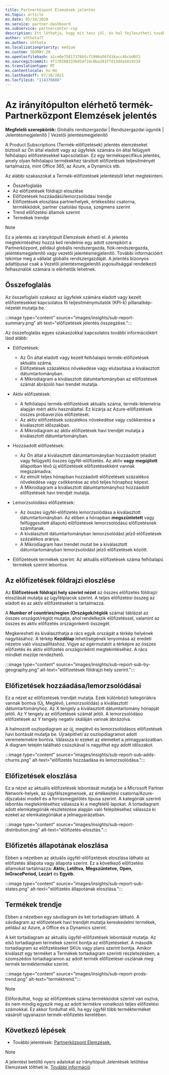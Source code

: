 ```yaml
---
title: Partnerközpont Elemzések jelentés
ms.topic: article
ms.date: 05/19/2020
ms.service: partner-dashboard
ms.subservice: partnercenter-csp
description: Itt láthatja, hogy mit tesz jól, és hol fejlesztheti tovább az ügyfelek számára értékesít vagy felügyelni képes felhőalapú előfizetéseket.
author: shthota77
ms.author: shthota
ms.localizationpriority: medium
ms.custom: SEOMAY.20
ms.openlocfilehash: a1ce0e75817376b5cf1996a56f416acc4bcbd0f3
ms.sourcegitcommit: 4f1702683336d54f24c0ba283f7d13dda581923d
ms.translationtype: MT
ms.contentlocale: hu-HU
ms.lasthandoff: 07/16/2021
ms.locfileid: "114376688"
---
```

# <a name="product-subscriptions-report-available-from-the-partner-center-insights-dashboard"></a>Az irányítópulton elérhető termék-Partnerközpont Elemzések jelentés

**Megfelelő szerepkörök:** Globális rendszergazdai | Rendszergazdai ügynök | Jelentésmegjelenítő | Vezetői jelentésmegjelenítő

A Product Subscriptions (Termék-előfizetések) jelentés elemzéseket biztosít az Ön által eladott vagy az ügyfelek számára ön által felügyelt felhőalapú előfizetésekkel kapcsolatban. Ez egy termékspecifikus jelentés, amely olyan felhőalapú termékekhez társított előfizetések teljesítményét tartalmazza, mint Office 365, az Azure, a Dynamics stb.

Az alábbi szakaszokat a Termék-előfizetések jelentésből lehet megtekinteni.

- Összefoglalás
- Az előfizetések földrajzi eloszlése
- Előfizetések hozzáadási/lemorzsolódási trendje
- Előfizetések eloszlása partnerhelyek, értékesítési csatorna, termékkódok, partner csatolási típusa, szegmens szerint
- Trend előfizetési államok szerint
- Termékek trendje

 > [!NOTE]
 > Ez a jelentés az irányítópult Elemzések érhető el. A jelentés megtekintéséhez hozzá kell rendelnie egy adott szerepkört a Partnerközpont, például globális rendszergazda, fiók-rendszergazda, jelentésmegjelenítő vagy vezetői jelentésmegjelenítő. További információért tekintse meg a vállalat globális rendszergazdáját. A jelentés bizonyos adattípusai csak a Vezetői jelentésmegjelenítő jogosultsággal rendelkező felhasználók számára is elérhetők lehetnek.

## <a name="summary"></a>Összefoglalás

Az összefoglaló szakasz az ügyfelek számára eladott vagy kezelt előfizetésekkel kapcsolatos fő teljesítménymutatók (KPI-k) pillanatkép-nézetét mutatja be.  

:::image type="content" source="images/insights/sub-report-summary.png" alt-text="előfizetések jelentés összegzése.":::

Az összefoglalás egyes szakaszokkal kapcsolatos további információkért lásd alább:

- Előfizetések:
  - Az Ön által eladott vagy kezelt felhőalapú termék-előfizetések aktuális száma.
  - Előfizetések százalékos növekedése vagy elutasítása a kiválasztott dátumtartományban.
  - A Mikrodiagram a kiválasztott dátumtartományban az előfizetések számát ábrázoló havi trendet mutatja.

- Aktív előfizetések:
  - A felhőalapú termék-előfizetések aktuális száma, termék-telemetria alapján mért aktív használattal. Ez kizárja az Azure-előfizetések összes próbaverziós előfizetését.
  - Az aktív előfizetések százalékos növekedése vagy csökkenése a kiválasztott időszakban.
  - A Mikrodiagram az aktív előfizetések havi trendjét mutatja a kiválasztott dátumtartományban.

- Hozzáadott előfizetések:
  - Az Ön által a kiválasztott dátumtartományban hozzáadott (eladott vagy felügyelt) összes ügyfél-előfizetés. Az aktív **vagy** **megújított** állapotban lévő új előfizetések előfizetésekként vannak megszámadva.
  - Az elmúlt teljes hónapban hozzáadott előfizetések százalékos növekedése vagy csökkenése az első teljes hónaphoz képest.
  - A Mikrodiagram a kiválasztott dátumtartományhoz hozzáadott előfizetések havi trendjét mutatja.

- Lemorzsolódású előfizetések:
  - Az összes ügyfél-előfizetés lemorzsolódása a kiválasztott dátumtartományban. Az ebben a hónapban **megszüntetett** vagy felfüggesztett állapotú előfizetések lemorzsolódású előfizetésnek számítanak.   
  - A kiválasztott dátumtartományban lemorzsolódást jelző előfizetések százalékos aránya.
  - A Mikrodiagram havi trendet mutat be a kiválasztott dátumtartományban lemorzsolódást jelző előfizetések között.

- Előfizetések termékek szerint: Az aktuális előfizetések száma felhőalapú termékek szerint lebontva.

## <a name="geographical-spread-of-subscriptions"></a>Az előfizetések földrajzi eloszlése

Az **Előfizetések földrajzi hely szerint nézet** az összes előfizetés földrajzi eloszlását mutatja az ügyfélpiacok szerint. A teljes előfizetési összeg az eladott és az aktív előfizetéseket is tartalmazza.

A **Number of countries/region (Országok/régiók** száma) táblázat az összes országot/régiót mutatja, ahol rendelkezik előfizetéssel, valamint az összes és aktív előfizetés országonkénti összegét.

Megkeresheti és kiválaszthatja a rács egyik országát a térkép helyének nagyításához. A térkép **Kezdőlap** lehetőségének lenyomása az eredeti nézetre való visszaállításhoz. Vigye az egérmutatót a térképre az összes előfizetés és aktív előfizetés országonkénti megtekintéséhez. A rács mindkét mezője rendezhető.

:::image type="content" source="images/insights/sub-report-sub-by-geography.png" alt-text="előfizetések földrajzi hely szerint.":::

## <a name="subscription-addschurns"></a>Előfizetések hozzáadása/lemorzsolódásai

Ez a nézet az előfizetések trendjét mutatja. Ezek különböző kategóriákra vannak bontva (Új, Meglévő, Lemorzsolódás) a kiválasztott dátumtartományhoz. Az X tengely a kiválasztott dátumtartomány hónapját jelöli. Az Y tengely az előfizetések számát jelöli. A lemorzsolódású előfizetések az Y tengely negatív skáláján vannak ábrázolva. 

A halmozott oszlopdiagram az új, meglévő és lemorzsolódásos előfizetések havi bontását mutatja be. Újraépítheti az oszlopdiagramot adott veremelemekre bontva. Válassza ki ezeket az elemeket a jelmagyarázatban. A diagram tetején található csúszkával is nagyíthat egy adott időszakot.

:::image type="content" source="images/insights/sub-report-sub-adds-churns.png" alt-text="előfizetés hozzáadása és lemorzsolódása.":::

## <a name="subscription-distribution"></a>Előfizetések eloszlása

Ez a nézet az aktuális előfizetések lebontását mutatja be a Microsoft Partner Network-helyek, az ügyfélszegmensek, az értékesítési csatorna/Azure-díjszabási modell és a forrásmegjelölés típusa szerint. A kategóriák szerinti lebontás megtekintéséhez válassza ki a megfelelő lapokat. A tortadiagram adott elemkategóriák részletezése alapján való felépítéséhez válassza ki ezeket az elemkategóriákat a jelmagyarázatban.

:::image type="content" source="images/insights/sub-report-distribution.png" alt-text="előfizetés-elosztás.":::

## <a name="subscription-state-distribution"></a>Előfizetés állapotának eloszlása

Ebben a nézetben az aktuális ügyfél-előfizetések eloszlása látható az előfizetés állapota vagy állapota szerint. Ez a következő előfizetési államokat tartalmazza: **Aktív,** **Letiltva,** **Megszüntetve,** **Open,** **InGracePeriod,** **Lezárt** és **Egyéb.**

:::image type="content" source="images/insights/sub-report-sub-states.png" alt-text="előfizetés állapotának eloszlása.":::

## <a name="products-trend"></a>Termékek trendje

Ebben a nézetben egy sávdiagram és két tortadiagram látható. A sávdiagram az előfizetések havi trendjét mutatja kereskedelmi termékek, például az Azure, a Office és a Dynamics szerint.

A két tortadiagram az aktuális ügyfél-előfizetések lebontását mutatja. Az első tortadiagram termékek szerint bontja az előfizetéseket. A második tortadiagram az előfizetéseket SKUs vagy plans szerint bontja. Amikor kiválaszt egy terméket  a Termékek tortadiagram szerinti részletezésben, a szomszédos tortadiagramon az adott termék előfizetései oszlának meg termék termékterméke szerint.

:::image type="content" source="images/insights/sub-report-prods-trend.png" alt-text="terméktrend.":::

> [!NOTE]
 > Előfordulhat, hogy az előfizetések száma termékkódok szerint van oszlva, és nem mindig egyezik meg az adott termékre vonatkozó teljes előfizetési számokkal. Ez akkor fordulhat elő, ha egy ügyfél több termékterméket vásárolt ugyanazon termék-előfizetés keretében.

## <a name="next-steps"></a>Következő lépések

- További jelentések: [Partnerközpont Elemzések.](partner-center-insights.md)

>[!NOTE] 
> A jelentést betöltő nyers adatokat az irányítópult Jelentések letöltése Elemzések töltheti le. [További információ](insights-download-reports.md) 
